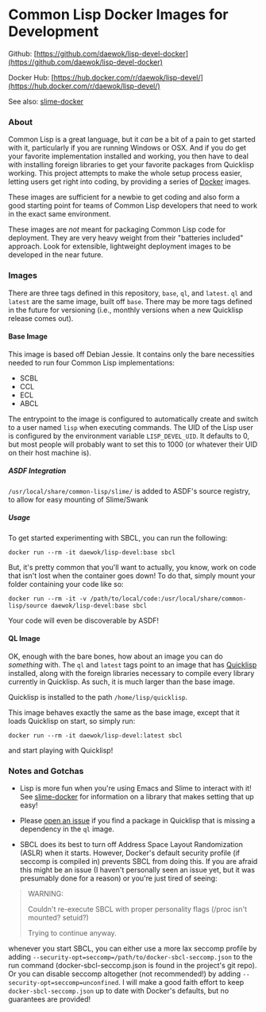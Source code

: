 # Common Lisp Docker Images for Development #

Github: [https://github.com/daewok/lisp-devel-docker](https://github.com/daewok/lisp-devel-docker)

Docker Hub: [https://hub.docker.com/r/daewok/lisp-devel/](https://hub.docker.com/r/daewok/lisp-devel/)

See also: [slime-docker](https://github.com/daewok/slime-docker)

### About ###

Common Lisp is a great language, but it *can* be a bit of a pain to get started
with it, particularly if you are running Windows or OSX. And if you do get your
favorite implementation installed and working, you then have to deal with
installing foreign libraries to get your favorite packages from Quicklisp
working. This project attempts to make the whole setup process easier, letting
users get right into coding, by providing a series of
[Docker](https://www.docker.com/) images.

These images are sufficient for a newbie to get coding and also form a good
starting point for teams of Common Lisp developers that need to work in the
exact same environment.

These images are *not* meant for packaging Common Lisp code for deployment. They
are very heavy weight from their "batteries included" approach. Look for
extensible, lightweight deployment images to be developed in the near future.

### Images ###

There are three tags defined in this repository, `base`, `ql`, and
`latest`. `ql` and `latest` are the same image, built off `base`. There may be
more tags defined in the future for versioning (i.e., monthly versions when a
new Quicklisp release comes out).

#### Base Image ####

This image is based off Debian Jessie. It contains only the bare necessities
needed to run four Common Lisp implementations:

+ SCBL
+ CCL
+ ECL
+ ABCL

The entrypoint to the image is configured to automatically create and switch to
a user named `lisp` when executing commands. The UID of the Lisp user is
configured by the environment variable `LISP_DEVEL_UID`. It defaults to 0, but
most people will probably want to set this to 1000 (or whatever their UID on
their host machine is).

##### ASDF Integration #####

`/usr/local/share/common-lisp/slime/` is added to ASDF's source
registry, to allow for easy mounting of Slime/Swank

##### Usage #####

To get started experimenting with SBCL, you can run the following:

    docker run --rm -it daewok/lisp-devel:base sbcl

But, it's pretty common that you'll want to actually, you know, work on code
that isn't lost when the container goes down! To do that, simply mount your
folder containing your code like so:

    docker run --rm -it -v /path/to/local/code:/usr/local/share/common-lisp/source daewok/lisp-devel:base sbcl

Your code will even be discoverable by ASDF!

#### QL Image ####

OK, enough with the bare bones, how about an image you can do *something*
with. The `ql` and `latest` tags point to an image that has
[Quicklisp](https://www.quicklisp.org/) installed, along with the foreign
libraries necessary to compile every library currently in Quicklisp. As such, it
is much larger than the base image.

Quicklisp is installed to the path `/home/lisp/quicklisp`.

This image behaves exactly the same as the base image, except that it loads
Quicklisp on start, so simply run:

    docker run --rm -it daewok/lisp-devel:latest sbcl

and start playing with Quicklisp!

### Notes and Gotchas ###

+ Lisp is more fun when you're using Emacs and Slime to interact with it! See
  [slime-docker](https://github.com/daewok/slime-docker)
  for information on a library that makes setting that up easy!

+ Please [open an issue](https://github.com/daewok/lisp-devel-docker/issues) if
  you find a package in Quicklisp that is missing a dependency in the `ql`
  image.

+ SBCL does its best to turn off Address Space Layout Randomization (ASLR) when
  it starts. However, Docker's default security profile (if seccomp is compiled
  in) prevents SBCL from doing this. If you are afraid this might be an issue (I
  haven't personally seen an issue yet, but it was presumably done for a reason)
  or you're just tired of seeing:

> WARNING:
>
> Couldn't re-execute SBCL with proper personality flags (/proc isn't mounted? setuid?)
>
> Trying to continue anyway.

  whenever you start SBCL, you can either use a more lax seccomp profile by
  adding `--security-opt=seccomp=/path/to/docker-sbcl-seccomp.json` to the run
  command (docker-sbcl-seccomp.json is found in the project's git repo). Or you
  can disable seccomp altogether (not recommended!) by adding
  `--security-opt=seccomp=unconfined`. I will make a good faith effort to keep
  `docker-sbcl-seccomp.json` up to date with Docker's defaults, but no
  guarantees are provided!

